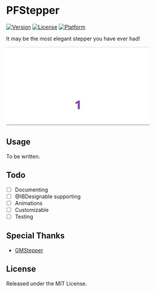 # PFStepper

[![Version](https://img.shields.io/cocoapods/v/PFStepper.svg?style=flat)](http://cocoapods.org/pods/PFStepper)
[![License](https://img.shields.io/cocoapods/l/PFStepper.svg?style=flat)](http://cocoapods.org/pods/PFStepper)
[![Platform](https://img.shields.io/cocoapods/p/PFStepper.svg?style=flat)](http://cocoapods.org/pods/PFStepper)

It may be the most elegant stepper you have ever had!

![Sample](pfstepper-sample-2.gif)

## Usage

To be written.

## Todo

- [ ] Documenting
- [ ] @IBDesignable supporting
- [ ] Animations
- [ ] Customizable
- [ ] Testing

## Special Thanks

- [GMStepper](https://github.com/gmertk/GMStepper)

## License

Released under the MIT License.
